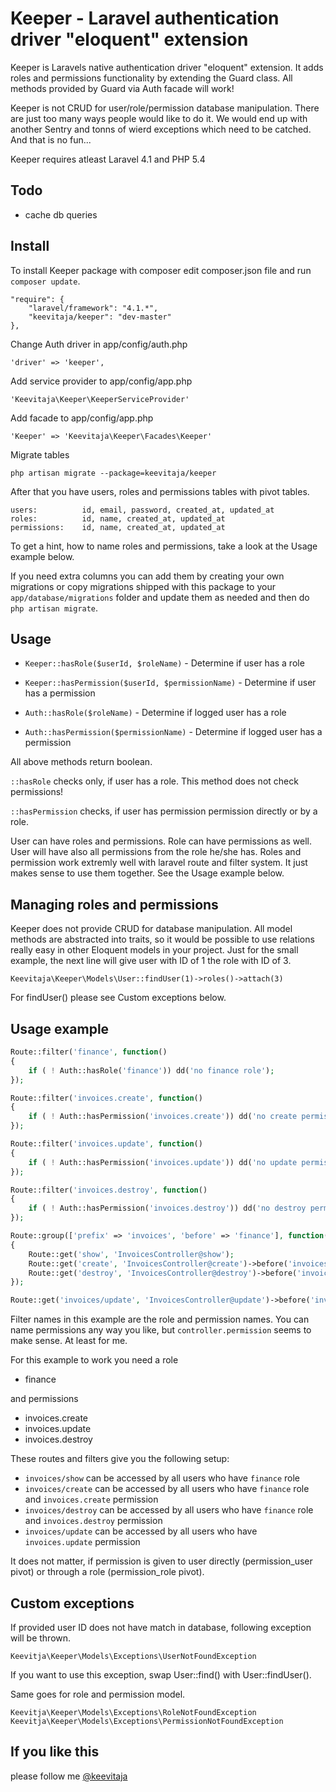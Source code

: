 # Keeper - Laravel authentication driver "eloquent" extension

Keeper is Laravels native authentication driver "eloquent" extension. It adds roles and permissions functionality by extending the Guard class. All methods provided by Guard via Auth facade will work!

Keeper is not CRUD for user/role/permission database manipulation. There are just too many ways people would like to do it. We would end up with another Sentry and tonns of wierd exceptions which need to be catched. And that is no fun...

Keeper requires atleast Laravel 4.1 and PHP 5.4

## Todo

- cache db queries

## Install

To install Keeper package with composer edit composer.json file and run `composer update`.

	"require": {
	    "laravel/framework": "4.1.*",
	    "keevitaja/keeper": "dev-master"
	},

Change Auth driver in app/config/auth.php

	'driver' => 'keeper',

Add service provider to app/config/app.php

	'Keevitaja\Keeper\KeeperServiceProvider'

Add facade to app/config/app.php

	'Keeper' => 'Keevitaja\Keeper\Facades\Keeper'

Migrate tables

	php artisan migrate --package=keevitaja/keeper

After that you have users, roles and permissions tables with pivot tables.

	users:          id, email, password, created_at, updated_at
	roles:          id, name, created_at, updated_at
	permissions:    id, name, created_at, updated_at

To get a hint, how to name roles and permissions, take a look at the Usage example below.

If you need extra columns you can add them by creating your own migrations or copy migrations shipped with this package to your `app/database/migrations` folder and update them as needed and then do `php artisan migrate`.

## Usage

- `Keeper::hasRole($userId, $roleName)` - Determine if user has a role

- `Keeper::hasPermission($userId, $permissionName)` - Determine if user has a permission

- `Auth::hasRole($roleName)` - Determine if logged user has a role

- `Auth::hasPermission($permissionName)` - Determine if logged user has a permission

All above methods return boolean.

`::hasRole` checks only, if user has a role. This method does not check permissions!

`::hasPermission` checks, if user has permission permission directly or by a role.

User can have roles and permissions. Role can have permissions as well. User will have also all permissions from the role he/she has. Roles and permission work extremly well with laravel route and filter system. It just makes sense to use them together. See the Usage example below.

## Managing roles and permissions

Keeper does not provide CRUD for database manipulation. All model methods are abstracted into traits, so it would be possible to use relations really easy in other Eloquent models in your project. Just for the small example, the next line will give user with ID of 1 the role with ID of 3.

	Keevitaja\Keeper\Models\User::findUser(1)->roles()->attach(3)

For findUser() please see Custom exceptions below.

## Usage example

```php
Route::filter('finance', function()
{
	if ( ! Auth::hasRole('finance')) dd('no finance role');
});

Route::filter('invoices.create', function()
{
	if ( ! Auth::hasPermission('invoices.create')) dd('no create permission');
});

Route::filter('invoices.update', function()
{
	if ( ! Auth::hasPermission('invoices.update')) dd('no update permission');
});

Route::filter('invoices.destroy', function()
{
	if ( ! Auth::hasPermission('invoices.destroy')) dd('no destroy permission');
});

Route::group(['prefix' => 'invoices', 'before' => 'finance'], function()
{
	Route::get('show', 'InvoicesController@show');
	Route::get('create', 'InvoicesController@create')->before('invoices.create');
	Route::get('destroy', 'InvoicesController@destroy')->before('invoices.destroy');
});

Route::get('invoices/update', 'InvoicesController@update')->before('invoices.update');
```

Filter names in this example are the role and permission names. You can name permissions any way you like, but `controller.permission` seems to make sense. At least for me.

For this example to work you need a role 

- finance 

and permissions

- invoices.create
- invoices.update
- invoices.destroy

These routes and filters give you the following setup:

- `invoices/show` can be accessed by all users who have `finance` role
- `invoices/create` can be accessed by all users who have `finance` role and `invoices.create` permission
- `invoices/destroy` can be accessed by all users who have `finance` role and `invoices.destroy` permission
- `invoices/update` can be accessed by all users who have `invoices.update` permission

It does not matter, if permission is given to user directly (permission_user pivot) or through a role (permission_role pivot).

## Custom exceptions

If provided user ID does not have match in database, following exception will be thrown.

	Keevitja\Keeper\Models\Exceptions\UserNotFoundException

If you want to use this exception, swap User::find() with User::findUser().

Same goes for role and permission model.

	Keevitja\Keeper\Models\Exceptions\RoleNotFoundException
	Keevitja\Keeper\Models\Exceptions\PermissionNotFoundException

## If you like this 

please follow me [@keevitaja](https://twitter.com/keevitaja)